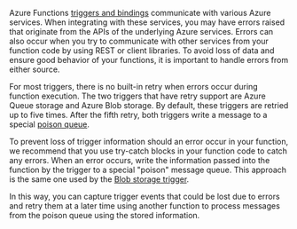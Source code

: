 Azure Functions [triggers and bindings](../articles/azure-functions/functions-triggers-bindings.md) communicate with various Azure services. When integrating with these services, you may have errors raised that originate from the APIs of the underlying Azure services. Errors can also occur when you try to communicate with other services from your function code by using REST or client libraries. To avoid loss of data and ensure good behavior of your functions, it is important to handle errors from either source.

For most triggers, there is no built-in retry when errors occur during function execution. The two triggers that have retry support are Azure Queue storage and Azure Blob storage. By default, these triggers are retried up to five times. After the fifth retry, both triggers write a message to a special [poison queue](../articles/azure-functions/functions-bindings-storage-queue.md#trigger---poison-messages). 

To prevent loss of trigger information should an error occur in your function, we recommend that you use try-catch blocks in your function code to catch any errors. When an error occurs, write the information passed into the function by the trigger to a special "poison" message queue. This approach is the same one used by the [Blob storage trigger](../articles/azure-functions/functions-bindings-storage-blob.md#trigger---poison-blobs). 

In this way, you can capture trigger events that could be lost due to errors and retry them at a later time using another function to process messages from the poison queue using the stored information.  

